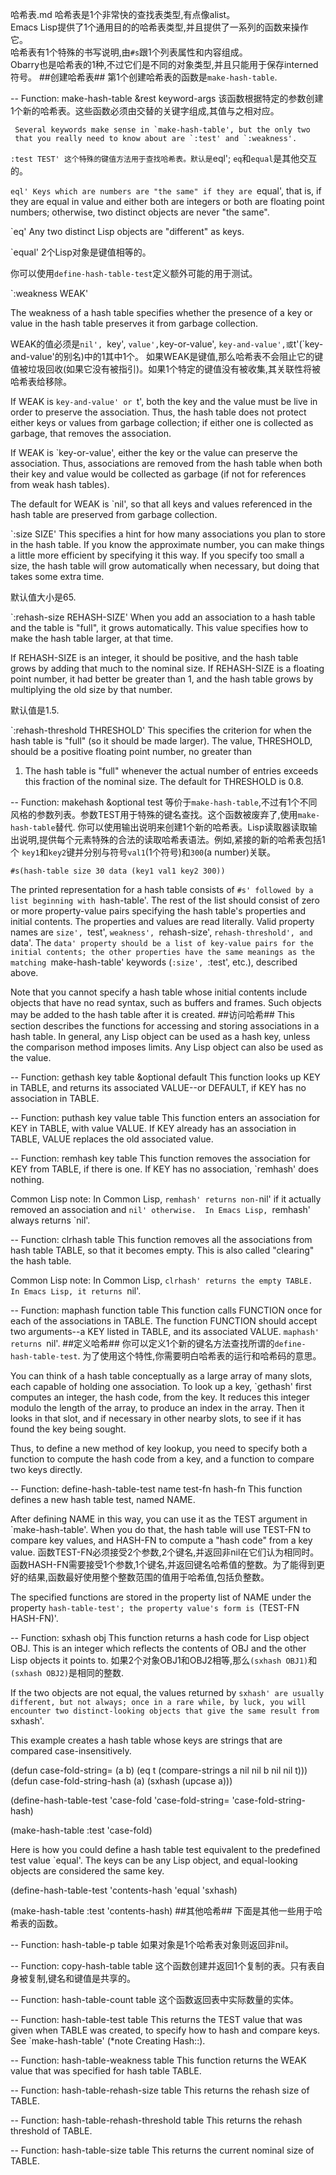 哈希表.md
哈希表是1个非常快的查找表类型,有点像alist。  
Emacs Lisp提供了1个通用目的的哈希表类型,并且提供了一系列的函数来操作它。  
哈希表有1个特殊的书写说明,由`#s`跟1个列表属性和内容组成。  
Obarry也是哈希表的1种,不过它们是不同的对象类型,并且只能用于保存interned符号。
##创建哈希表##
第1个创建哈希表的函数是`make-hash-table`.

 -- Function: make-hash-table &rest keyword-args
该函数根据特定的参数创建1个新的哈希表。这些函数必须由交替的关键字组成,其值与之相对应。

     Several keywords make sense in `make-hash-table', but the only two
     that you really need to know about are `:test' and `:weakness'.

`:test TEST'
    这个特殊的键值方法用于查找哈希表。默认是`eql'; `eq`和`equal`是其他交互的。

`eql'
               Keys which are numbers are "the same" if they are
               `equal', that is, if they are equal in value and either
               both are integers or both are floating point numbers;
               otherwise, two distinct objects are never "the same".

`eq'
               Any two distinct Lisp objects are "different" as keys.

 `equal'
 2个Lisp对象是键值相等的。


  你可以使用`define-hash-table-test`定义额外可能的用于测试。

`:weakness WEAK'

  The weakness of a hash table specifies whether the presence
  of a key or value in the hash table preserves it from garbage
  collection.

  WEAK的值必须是`nil', `key', `value',`key-or-value', `key-and-value',或`t'(`key-and-value'的别名)中的1其中1个。
  如果WEAK是键值,那么哈希表不会阻止它的键值被垃圾回收(如果它没有被指引)。如果1个特定的键值没有被收集,其关联性将被哈希表给移除。

  If WEAK is `key-and-value' or `t', both the key and the value
  must be live in order to preserve the association.  Thus, the
  hash table does not protect either keys or values from garbage
  collection; if either one is collected as garbage, that
  removes the association.

  If WEAK is `key-or-value', either the key or the value can
  preserve the association.  Thus, associations are removed
  from the hash table when both their key and value would be
  collected as garbage (if not for references from weak hash
  tables).

  The default for WEAK is `nil', so that all keys and values
  referenced in the hash table are preserved from garbage
  collection.

`:size SIZE'
  This specifies a hint for how many associations you plan to
  store in the hash table.  If you know the approximate number,
  you can make things a little more efficient by specifying it
  this way.  If you specify too small a size, the hash table
  will grow automatically when necessary, but doing that takes
  some extra time.

  默认值大小是65.

`:rehash-size REHASH-SIZE'
  When you add an association to a hash table and the table is
  "full", it grows automatically.  This value specifies how to
  make the hash table larger, at that time.

  If REHASH-SIZE is an integer, it should be positive, and the
  hash table grows by adding that much to the nominal size.  If
  REHASH-SIZE is a floating point number, it had better be
  greater than 1, and the hash table grows by multiplying the
  old size by that number.

 默认值是1.5.

`:rehash-threshold THRESHOLD'
  This specifies the criterion for when the hash table is
  "full" (so it should be made larger).  The value, THRESHOLD,
  should be a positive floating point number, no greater than
  1.  The hash table is "full" whenever the actual number of
  entries exceeds this fraction of the nominal size.  The
  default for THRESHOLD is 0.8.

-- Function: makehash &optional test
等价于`make-hash-table`,不过有1个不同风格的参数列表。参数TEST用于特殊的键名查找。这个函数被废弃了,使用`make-hash-table`替代.
你可以使用输出说明来创建1个新的哈希表。Lisp读取器读取输出说明,提供每个元素特殊的合法的读取哈希表语法。例如,紧接的新的哈希表包括1个 `key1`和`key2`键并分别与符号`val1`(1个符号)和`300`(a number)关联。

```
#s(hash-table size 30 data (key1 val1 key2 300))
```

The printed representation for a hash table consists of `#s' followed
by a list beginning with `hash-table'.  The rest of the list should
consist of zero or more property-value pairs specifying the hash
table's properties and initial contents.  The properties and values are
read literally.  Valid property names are `size', `test', `weakness',
`rehash-size', `rehash-threshold', and `data'.  The `data' property
should be a list of key-value pairs for the initial contents; the other
properties have the same meanings as the matching `make-hash-table'
keywords (`:size', `:test', etc.), described above.

Note that you cannot specify a hash table whose initial contents
include objects that have no read syntax, such as buffers and frames.
Such objects may be added to the hash table after it is created.
##访问哈希##
This section describes the functions for accessing and storing
associations in a hash table.  In general, any Lisp object can be used
as a hash key, unless the comparison method imposes limits.  Any Lisp
object can also be used as the value.

-- Function: gethash key table &optional default
This function looks up KEY in TABLE, and returns its associated
VALUE--or DEFAULT, if KEY has no association in TABLE.

-- Function: puthash key value table
This function enters an association for KEY in TABLE, with value
VALUE.  If KEY already has an association in TABLE, VALUE replaces
the old associated value.

-- Function: remhash key table
This function removes the association for KEY from TABLE, if there
is one.  If KEY has no association, `remhash' does nothing.

Common Lisp note: In Common Lisp, `remhash' returns non-`nil' if
it actually removed an association and `nil' otherwise.  In Emacs
Lisp, `remhash' always returns `nil'.

-- Function: clrhash table
This function removes all the associations from hash table TABLE,
so that it becomes empty.  This is also called "clearing" the hash
table.

Common Lisp note: In Common Lisp, `clrhash' returns the empty
TABLE.  In Emacs Lisp, it returns `nil'.

-- Function: maphash function table
This function calls FUNCTION once for each of the associations in
TABLE.  The function FUNCTION should accept two arguments--a KEY
listed in TABLE, and its associated VALUE.  `maphash' returns
`nil'.
##定义哈希##
你可以定义1个新的键名方法查找所谓的`define-hash-table-test`. 为了使用这个特性,你需要明白哈希表的运行和哈希码的意思。

You can think of a hash table conceptually as a large array of many
slots, each capable of holding one association.  To look up a key,
`gethash' first computes an integer, the hash code, from the key.  It
reduces this integer modulo the length of the array, to produce an
index in the array.  Then it looks in that slot, and if necessary in
other nearby slots, to see if it has found the key being sought.

Thus, to define a new method of key lookup, you need to specify both
a function to compute the hash code from a key, and a function to
compare two keys directly.

-- Function: define-hash-table-test name test-fn hash-fn
This function defines a new hash table test, named NAME.

After defining NAME in this way, you can use it as the TEST
argument in `make-hash-table'.  When you do that, the hash table
will use TEST-FN to compare key values, and HASH-FN to compute a
"hash code" from a key value.
函数TEST-FN必须接受2个参数,2个键名,并返回非nil在它们认为相同时。
函数HASH-FN需要接受1个参数,1个键名,并返回键名哈希值的整数。为了能得到更好的结果,函数最好使用整个整数范围的值用于哈希值,包括负整数。

The specified functions are stored in the property list of NAME
under the property `hash-table-test'; the property value's form is
`(TEST-FN HASH-FN)'.

-- Function: sxhash obj
This function returns a hash code for Lisp object OBJ.  This is an
integer which reflects the contents of OBJ and the other Lisp
objects it points to.
如果2个对象OBJ1和OBJ2相等,那么`(sxhash OBJ1)`和`(sxhash OBJ2)`是相同的整数.

If the two objects are not equal, the values returned by `sxhash'
are usually different, but not always; once in a rare while, by
luck, you will encounter two distinct-looking objects that give
the same result from `sxhash'.

This example creates a hash table whose keys are strings that are
compared case-insensitively.

(defun case-fold-string= (a b)
(eq t (compare-strings a nil nil b nil nil t)))
(defun case-fold-string-hash (a)
(sxhash (upcase a)))

(define-hash-table-test 'case-fold
'case-fold-string= 'case-fold-string-hash)

(make-hash-table :test 'case-fold)

Here is how you could define a hash table test equivalent to the
predefined test value `equal'.  The keys can be any Lisp object, and
equal-looking objects are considered the same key.

(define-hash-table-test 'contents-hash 'equal 'sxhash)

(make-hash-table :test 'contents-hash)
##其他哈希##
下面是其他一些用于哈希表的函数。

-- Function: hash-table-p table
如果对象是1个哈希表对象则返回非nil。

-- Function: copy-hash-table table
这个函数创建并返回1个复制的表。只有表自身被复制,键名和键值是共享的。

-- Function: hash-table-count table
这个函数返回表中实际数量的实体。

-- Function: hash-table-test table
This returns the TEST value that was given when TABLE was created,
to specify how to hash and compare keys.  See `make-hash-table'
(*note Creating Hash::).

-- Function: hash-table-weakness table
This function returns the WEAK value that was specified for hash
table TABLE.

-- Function: hash-table-rehash-size table
This returns the rehash size of TABLE.

-- Function: hash-table-rehash-threshold table
This returns the rehash threshold of TABLE.

-- Function: hash-table-size table
This returns the current nominal size of TABLE.


